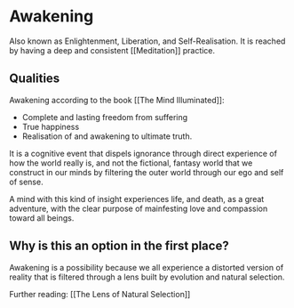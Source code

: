 # Awakening 

Also known as Enlightenment, Liberation, and Self-Realisation. It is reached by having a deep and consistent [[Meditation]] practice. 

## Qualities
Awakening according to the book [[The Mind Illuminated]]:

- Complete and lasting freedom from suffering 
- True happiness
- Realisation of and awakening to ultimate truth.

It is a cognitive event that dispels ignorance through direct experience of how the world really is, and not the fictional, fantasy world that we construct in our minds by filtering the outer world through our ego and self of sense.

A mind with this kind of insight experiences life, and death, as a great adventure, with the clear purpose of mainfesting love and compassion toward all beings. 


## Why is this an option in the first place?
Awakening is a possibility because we all experience a distorted version of reality that is filtered through a lens built by evolution and natural selection.

Further reading: [[The Lens of Natural Selection]]